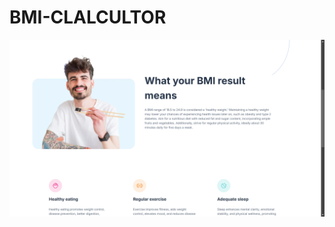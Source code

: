 # BMI-CLALCULTOR
![image_alt](https://github.com/Inzamx/BMI-CLALCULTOR/blob/1a57cdbd2a30a7175a1996669fb2185dcf51eb4e/Screenshot%20(68).png)
